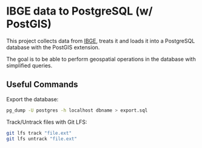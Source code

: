 # IBGE data to PostgreSQL (w/ PostGIS)

This project collects data from [IBGE](https://www.ibge.gov.br/), treats it and loads it into a PostgreSQL database with the PostGIS extension.

The goal is to be able to perform geospatial operations in the database with simplified queries.

## Useful Commands

Export the database:

```sh
pg_dump -U postgres -h localhost dbname > export.sql
```

Track/Untrack files with Git LFS:

```sh
git lfs track "file.ext"
git lfs untrack "file.ext"
```
